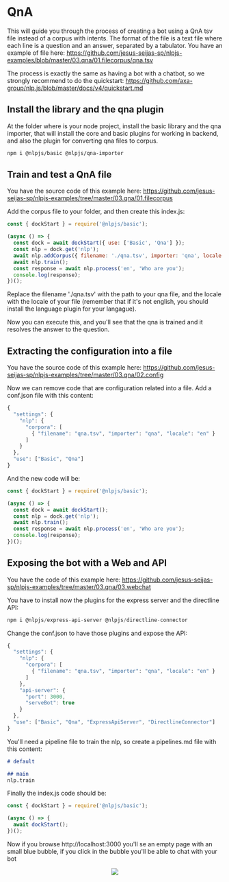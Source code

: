 # QnA

This will guide you through the process of creating a bot using a QnA tsv file instead of a corpus with intents.
The format of the file is a text file where each line is a question and an answer, separated by a tabulator.
You have an example of file here: https://github.com/jesus-seijas-sp/nlpjs-examples/blob/master/03.qna/01.filecorpus/qna.tsv

The process is exactly the same as having a bot with a chatbot, so we strongly recommend to do the quickstart: https://github.com/axa-group/nlp.js/blob/master/docs/v4/quickstart.md

## Install the library and the qna plugin

At the folder where is your node project, install the basic library and the qna importer, that will install the core and basic plugins for working in backend, and also the plugin for converting qna files to corpus.

```sh
npm i @nlpjs/basic @nlpjs/qna-importer
```

## Train and test a QnA file

You have the source code of this example here: https://github.com/jesus-seijas-sp/nlpjs-examples/tree/master/03.qna/01.filecorpus

Add the corpus file to your folder, and then create this index.js:
```javascript
const { dockStart } = require('@nlpjs/basic');

(async () => {
  const dock = await dockStart({ use: ['Basic', 'Qna'] });
  const nlp = dock.get('nlp');
  await nlp.addCorpus({ filename: './qna.tsv', importer: 'qna', locale: 'en' });
  await nlp.train();
  const response = await nlp.process('en', 'Who are you');
  console.log(response);
})();
```

Replace the filename './qna.tsv' with the path to your qna file, and the locale with the locale of your file (remember that if it's not english, you should install the language plugin for your langague).

Now you can execute this, and you'll see that the qna is trained and it resolves the answer to the question.

## Extracting the configuration into a file

You have the source code of this example here: https://github.com/jesus-seijas-sp/nlpjs-examples/tree/master/03.qna/02.config

Now we can remove code that are configuration related into a file. Add a conf.json file with this content:

```javascript
{
  "settings": {
    "nlp": {
      "corpora": [
        { "filename": "qna.tsv", "importer": "qna", "locale": "en" }
      ]
    }
  },
  "use": ["Basic", "Qna"]
}
```

And the new code will be:

```javascript
const { dockStart } = require('@nlpjs/basic');

(async () => {
  const dock = await dockStart();
  const nlp = dock.get('nlp');
  await nlp.train();
  const response = await nlp.process('en', 'Who are you');
  console.log(response);
})();
```

## Exposing the bot with a Web and API

You have the code of this example here: https://github.com/jesus-seijas-sp/nlpjs-examples/tree/master/03.qna/03.webchat

You have to install now the plugins for the express server and the directline API:
```javascript
npm i @nlpjs/express-api-server @nlpjs/directline-connector
```

Change the conf.json to have those plugins and expose the API:

```javascript
{
  "settings": {
    "nlp": {
      "corpora": [
        { "filename": "qna.tsv", "importer": "qna", "locale": "en" }
      ]
    },
    "api-server": {
      "port": 3000,
      "serveBot": true
    }
  },
  "use": ["Basic", "Qna", "ExpressApiServer", "DirectlineConnector"]
}
```

You'll need a pipeline file to train the nlp, so create a pipelines.md file with this content:

```markdown
# default

## main
nlp.train
```

Finally the index.js code should be:

```javascript
const { dockStart } = require('@nlpjs/basic');

(async () => {
  await dockStart();
})();
```

Now if you browse http://localhost:3000 you'll se an empty page with an small blue bubble, if you click in the bubble you'll be able to chat with your bot

<div align="center">
<img src="https://github.com/axa-group/nlp.js/raw/master/screenshots/webchat.png" width="auto" height="auto"/>
</div>
